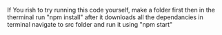 If You rish to try running this code yourself, make a folder first then in the therminal run "npm install" 
after it downloads all the dependancies in terminal navigate to src folder and run it using "npm start"
